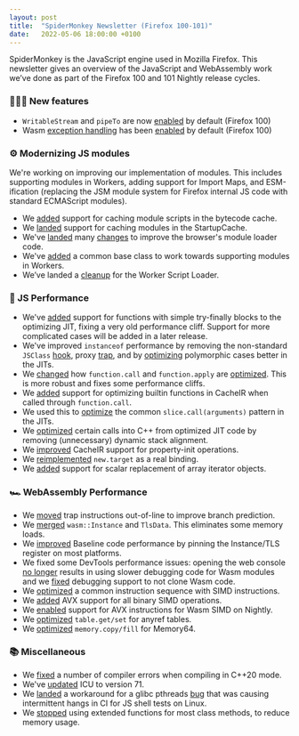 ```yaml
---
layout: post
title:  "SpiderMonkey Newsletter (Firefox 100-101)"
date:   2022-05-06 18:00:00 +0100
---
```

SpiderMonkey is the JavaScript engine used in Mozilla Firefox. This newsletter gives an overview of the JavaScript and WebAssembly work we’ve done as part of the Firefox 100 and 101 Nightly release cycles.

### 👷🏽‍♀️ New features
* `WritableStream` and `pipeTo` are now [enabled](https://bugzilla.mozilla.org/show_bug.cgi?id=1759597) by default (Firefox 100)
* Wasm [exception handling](https://github.com/WebAssembly/exception-handling/blob/main/proposals/exception-handling/Exceptions.md) has been [enabled](https://bugzilla.mozilla.org/show_bug.cgi?id=1759217) by default (Firefox 100)


### ⚙️ Modernizing JS modules
We're working on improving our implementation of modules. This includes supporting modules in Workers, adding support for Import Maps, and ESM-ification (replacing the JSM module system for Firefox internal JS code with standard ECMAScript modules).

* We [added](https://bugzilla.mozilla.org/show_bug.cgi?id=1436400) support for caching module scripts in the bytecode cache.
* We [landed](https://bugzilla.mozilla.org/show_bug.cgi?id=1752212) support for caching modules in the StartupCache.
* We've [landed](https://bugzilla.mozilla.org/show_bug.cgi?id=1759881) many [changes](https://bugzilla.mozilla.org/show_bug.cgi?id=1766274) to improve the browser's module loader code.
* We've [added](https://bugzilla.mozilla.org/show_bug.cgi?id=1763372) a common base class to work towards supporting modules in Workers.
* We’ve landed a [cleanup](https://bugzilla.mozilla.org/show_bug.cgi?id=1764596) for the Worker Script Loader.


### 🚀 JS Performance
* We've [added](https://bugzilla.mozilla.org/show_bug.cgi?id=885514) support for functions with simple try-finally blocks to the optimizing JIT, fixing a very old performance cliff. Support for more complicated cases will be added in a later release.
* We've improved `instanceof` performance by removing the non-standard `JSClass` [hook](https://bugzilla.mozilla.org/show_bug.cgi?id=1270746), proxy [trap](https://bugzilla.mozilla.org/show_bug.cgi?id=1760844), and by [optimizing](https://bugzilla.mozilla.org/show_bug.cgi?id=1763351) polymorphic cases better in the JITs.
* We [changed](https://bugzilla.mozilla.org/show_bug.cgi?id=1760605) how `function.call` and `function.apply` are [optimized](https://bugzilla.mozilla.org/show_bug.cgi?id=1760989). This is more robust and fixes some performance cliffs.
* We [added](https://bugzilla.mozilla.org/show_bug.cgi?id=1738413) support for optimizing builtin functions in CacheIR when called through `function.call`.
* We used this to [optimize](https://bugzilla.mozilla.org/show_bug.cgi?id=1765397) the common `slice.call(arguments)` pattern in the JITs.
* We [optimized](https://bugzilla.mozilla.org/show_bug.cgi?id=1763592) certain calls into C++ from optimized JIT code by removing (unnecessary) dynamic stack alignment.
* We [improved](https://bugzilla.mozilla.org/show_bug.cgi?id=1763831) CacheIR support for property-init operations.
* We [reimplemented](https://bugzilla.mozilla.org/show_bug.cgi?id=1282976) `new.target` as a real binding.
* We [added](https://bugzilla.mozilla.org/show_bug.cgi?id=1765779) support for scalar replacement of array iterator objects.


### 🏎️ WebAssembly Performance
* We [moved](https://bugzilla.mozilla.org/show_bug.cgi?id=1680243) trap instructions out-of-line to improve branch prediction.
* We [merged](https://bugzilla.mozilla.org/show_bug.cgi?id=1753692) `wasm::Instance` and `TlsData`. This eliminates some memory loads.
* We [improved](https://bugzilla.mozilla.org/show_bug.cgi?id=1756739) Baseline code performance by pinning the Instance/TLS register on most platforms.
* We fixed some DevTools performance issues: opening the web console [no longer](https://bugzilla.mozilla.org/show_bug.cgi?id=1719615) results in using slower debugging code for Wasm modules and we [fixed](https://bugzilla.mozilla.org/show_bug.cgi?id=1756951) debugging support to not clone Wasm code.
* We [optimized](https://bugzilla.mozilla.org/show_bug.cgi?id=1762413) a common instruction sequence with SIMD instructions.
* We [added](https://bugzilla.mozilla.org/show_bug.cgi?id=1757244) AVX support for all binary SIMD operations.
* We [enabled](https://bugzilla.mozilla.org/show_bug.cgi?id=1759909) support for AVX instructions for Wasm SIMD on Nightly.
* We [optimized](https://bugzilla.mozilla.org/show_bug.cgi?id=1642412) `table.get/set` for anyref tables.
* We [optimized](https://bugzilla.mozilla.org/show_bug.cgi?id=1737266) `memory.copy/fill` for Memory64.


### 📚 Miscellaneous
* We [fixed](https://bugzilla.mozilla.org/show_bug.cgi?id=1762933) a number of compiler errors when compiling in C++20 mode.
* We've [updated](https://bugzilla.mozilla.org/show_bug.cgi?id=1763783) ICU to version 71.
* We [landed](https://bugzilla.mozilla.org/show_bug.cgi?id=1766844) a workaround for a glibc pthreads [bug](https://sourceware.org/bugzilla/show_bug.cgi?id=25847) that was causing intermittent hangs in CI for JS shell tests on Linux.
* We [stopped](https://bugzilla.mozilla.org/show_bug.cgi?id=1763103) using extended functions for most class methods, to reduce memory usage.
